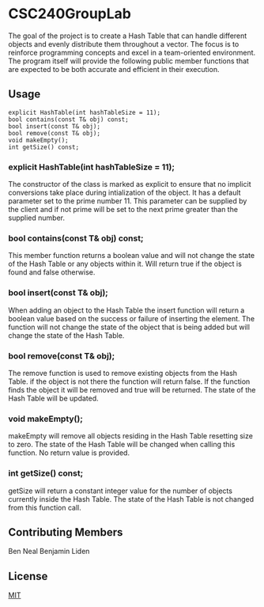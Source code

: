 # CSC240GroupLab


The goal of the project is to create a Hash Table that can handle different objects and evenly distribute them throughout a vector. The focus is to reinforce programming concepts and excel in a team-oriented environment. The program itself will provide the following public member functions that are expected to be both accurate and efficient in their execution.


## Usage


    explicit HashTable(int hashTableSize = 11); 
    bool contains(const T& obj) const;
    bool insert(const T& obj);
    bool remove(const T& obj);
    void makeEmpty();
    int getSize() const;


### explicit HashTable(int hashTableSize = 11); 

The constructor of the class is marked as explicit to ensure that no implicit conversions take place during intialization of the object. It has a default parameter set to the prime number 11. This parameter can be supplied by the client and if not prime will be set to the next prime greater than the supplied number.


### bool contains(const T& obj) const;

This member function returns a boolean value and will not change the state of the Hash Table or any objects within it. Will return true if the object is found and false otherwise.


### bool insert(const T& obj);

When adding an object to the Hash Table the insert function will return a boolean value based on the success or failure of inserting the element. The function will not change the state of the object that is being added but will change the state of the Hash Table.


### bool remove(const T& obj);

The remove function is used to remove existing objects from the Hash Table. if the object is not there the function will return false. If the function finds the object it will be removed and true will be returned. The state of the Hash Table will be updated.


### void makeEmpty();

makeEmpty will remove all objects residing in the Hash Table resetting size to zero. The state of the Hash Table will be changed when calling this function. No return value is provided.


### int getSize() const;

getSize will return a constant integer value for the number of objects currently inside the Hash Table. The state of the Hash Table is not changed from this function call.





## Contributing Members

Ben Neal
Benjamin Liden


## License
[MIT](https://choosealicense.com/licenses/mit/)

